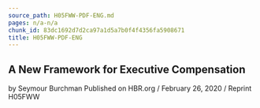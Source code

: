 ```yaml
---
source_path: H05FWW-PDF-ENG.md
pages: n/a-n/a
chunk_id: 83dc1692d7d2ca97a1d5a7b0f4f4356fa5908671
title: H05FWW-PDF-ENG
---
```

## A New Framework for Executive Compensation

by Seymour Burchman Published on HBR.org / February 26, 2020 / Reprint H05FWW
